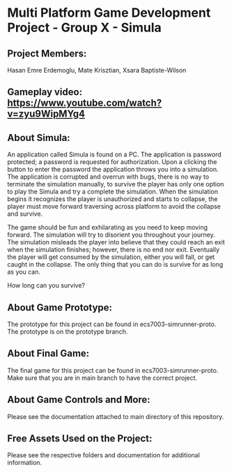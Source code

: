 # Multi Platform Game Development Project - Group X - Simula

## Project Members:
Hasan Emre Erdemoglu, Mate Krisztian, Xsara Baptiste-Wilson

## Gameplay video: https://www.youtube.com/watch?v=zyu9WipMYg4

## About Simula:

An application called Simula is found on a PC. The application is password protected; a password is requested for authorization. Upon a clicking the button to enter the password the application throws you into a simulation. The application is corrupted and overrun with bugs, there is no way to terminate the simulation manually, to survive the player has only one option to play the Simula and try a complete the simulation. When the simulation begins it recognizes the player is unauthorized and starts to collapse, the player must move forward traversing across platform to avoid the collapse and survive. 

The game should be fun and exhilarating as you need to keep moving forward. The simulation will try to disorient you throughout your journey. The simulation misleads the player into believe that they could reach an exit when the simulation finishes; however, there is no end nor exit. Eventually the player will get consumed by the simulation, either you will fall, or get caught in the collapse. The only thing that you can do is survive for as long as you can. 

How long can you survive?

## About Game Prototype:
The prototype for this project can be found in ecs7003-simrunner-proto. The prototype is on the prototype branch.

## About Final Game:
The final game for this project can be found in ecs7003-simrunner-proto. Make sure that you are in main branch to have the correct project. 

## About Game Controls and More:

Please see the documentation attached to main directory of this repository.

## Free Assets Used on the Project:
Please see the respective folders and documentation for additional information.
